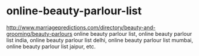 # online-beauty-parlour-list
http://www.marriagepredictions.com/directory/beauty-and-grooming/beauty-parlours online beauty parlour list, online beauty parlour list india, online beauty parlour list delhi, online beauty parlour list mumbai, online beauty parlour list jaipur, etc.
